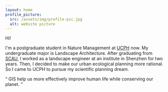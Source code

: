 ```yaml
---
layout: home
profile_picture:
  src: /assets/img/profile-pic.jpg
  alt: website picture
---
```


<p>
  Hi!
</p>

<p>
 I'm a postgraduate student in Nature Management at <a href="https://www.ku.dk/english/">UCPH</a> now. 
 My undergraduate major is Landscape Architecture. After graduating from <a href="https://www.scau.edu.cn/">SCAU</a>, I worked as a landscape engineer at an institute in Shenzhen for two years. Then, I decided to make our urban ecological planning more rational. So I came to UCPH to pursue my scientific planning dream.
</p>
<p>
<q>
GIS help us more effectively improve human life while conserving our planet.
</q>
</p>
